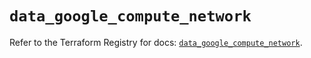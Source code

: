 # `data_google_compute_network`

Refer to the Terraform Registry for docs: [`data_google_compute_network`](https://registry.terraform.io/providers/hashicorp/google/6.49.3/docs/data-sources/compute_network).
